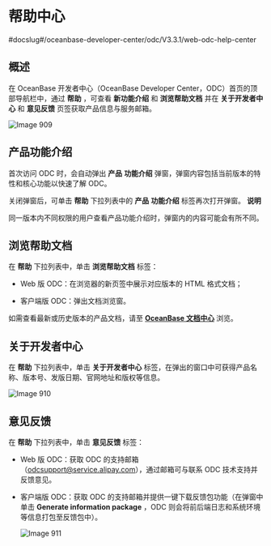 帮助中心 
=========================
#docslug#/oceanbase-developer-center/odc/V3.3.1/web-odc-help-center


概述 
-----------------------

在 OceanBase 开发者中心（OceanBase Developer Center，ODC）首页的顶部导航栏中，通过 **帮助** ，可查看 **新功能介绍** 和 **浏览帮助文档** 并在 **关于开发者中心** 和 **意见反馈** 页签获取产品信息与服务邮箱。

![Image 909](https://help-static-aliyun-doc.aliyuncs.com/assets/img/zh-CN/6083197361/p313332.png)

产品功能介绍 
---------------------------

首次访问 ODC 时，会自动弹出 **产品** **功能介绍** 弹窗，弹窗内容包括当前版本的特性和核心功能以快速了解 ODC。

关闭弹窗后，可单击 **帮助** 下拉列表中的 **产品** **功能介绍** 标签再次打开弹窗。
**说明**



同一版本内不同权限的用户查看产品功能介绍时，弹窗内的内容可能会有所不同。

浏览帮助文档 
---------------------------

在 **帮助** 下拉列表中，单击 **浏览帮助文档** 标签：

* Web 版 ODC：在浏览器的新页签中展示对应版本的 HTML 格式文档；

  

* 客户端版 ODC：弹出文档浏览窗。

  




如需查看最新或历史版本的产品文档，请至 **[OceanBase 文档中心](https://www.oceanbase.com/docs/enterprise/oceanbase-developer-center/odc/V3.3.1/product-updates)** 浏览。

关于开发者中心 
----------------------------

在 **帮助** 下拉列表中，单击 **关于开发者中心** 标签，在弹出的窗口中可获得产品名称、版本号、发版日期、官网地址和版权等信息。

![Image 910](https://help-static-aliyun-doc.aliyuncs.com/assets/img/zh-CN/0897962561/p313341.png)

意见反馈 
-------------------------

在 **帮助** 下拉列表中，单击 **意见反馈** 标签：

* Web 版 ODC：获取 ODC 的支持邮箱（odcsupport@service.alipay.com），通过邮箱可与联系 ODC 技术支持并反馈意见。

  

* 客户端版 ODC：获取 ODC 的支持邮箱并提供一键下载反馈包功能（在弹窗中单击 **Generate information package** ，ODC 则会将前后端日志和系统环境等信息打包至反馈包中）。

  ![Image 911](https://help-static-aliyun-doc.aliyuncs.com/assets/img/zh-CN/9754197361/p313345.png)
  



